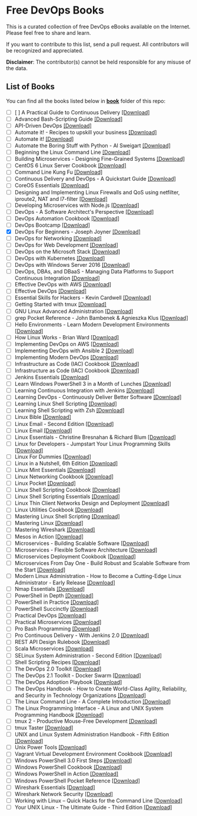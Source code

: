 # Free DevOps Books

This is a curated collection of free DevOps eBooks available on the Internet. Please feel free to share and learn.

If you want to contribute to this list, send a pull request. All contributors will be recognized and appreciated.

**Disclaimer**: The contributor(s) cannot be held responsible for any misuse of the data.

## List of Books

You can find all the books listed below in [**book**](/book) folder of this repo:

* [ ]  [ ] A Practical Guide to Continuous Delivery [[Download]](/book/A%20Practical%20Guide%20to%20Continuous%20Delivery.epub)
* [ ]  Advanced Bash-Scripting Guide [[Download]](/book/Advanced%20Bash-Scripting%20Guide.pdf)
* [ ]  API-Driven DevOps [[Download]](/book/API-Driven%20DevOps.epub)
* [ ]  Automate it! - Recipes to upskill your business [[Download]](/book/Automate%20it%21%20-%20Recipes%20to%20upskill%20your%20business.pdf)
* [ ]  Automate it! [[Download]](/book/Automate%20it%21.pdf)
* [ ]  Automate the Boring Stuff with Python - Al Sweigart [[Download]](/book/Automate%20the%20Boring%20Stuff%20with%20Python%20-%20Al%20Sweigart.epub)
* [ ]  Beginning the Linux Command Line [[Download]](/book/Beginning%20the%20Linux%20Command%20Line.pdf)
* [ ]  Building Microservices - Designing Fine-Grained Systems [[Download]](/book/Building%20Microservices%20-%20Designing%20Fine-Grained%20Systems.pdf)
* [ ]  CentOS 6 Linux Server Cookbook [[Download]](/book/CentOS%206%20Linux%20Server%20Cookbook.pdf)
* [ ]  Command Line Kung Fu [[Download]](/book/Command%20Line%20Kung%20Fu.epub)
* [ ]  Continuous Delivery and DevOps - A Quickstart Guide [[Download]](/book/Continuous%20Delivery%20and%20DevOps%20-%20A%20Quickstart%20Guide.pdf)
* [ ]  CoreOS Essentials [[Download]](/book/CoreOS%20Essentials.pdf)
* [ ]  Designing and Implementing Linux Firewalls and QoS using netfilter, iproute2, NAT and l7-filter [[Download]](/book/Designing%20and%20Implementing%20Linux%20Firewalls%20and%20QoS%20using%20netfilter%2C%20iproute2%2C%20NAT%20and%20l7-filter.pdf)
* [ ]  Developing Microservices with Node.js [[Download]](/book/Developing%20Microservices%20with%20Node.js.pdf)
* [ ]  DevOps - A Software Architect's Perspective [[Download]](/book/DevOps%20-%20A%20Software%20Architect%27s%20Perspective.epub)
* [ ]  DevOps Automation Cookbook [[Download]](/book/DevOps%20Automation%20Cookbook.pdf)
* [ ]  DevOps Bootcamp [[Download]](/book/DevOps%20Bootcamp.pdf)
* [x]  DevOps For Beginners - Joseph Joyner [[Download]](/book/DevOps%20For%20Beginners%20-%20Joseph%20Joyner.epub)
* [ ]  DevOps for Networking [[Download]](/book/DevOps%20for%20Networking.pdf)
* [ ]  DevOps for Web Development [[Download]](/book/DevOps%20for%20Web%20Development.pdf)
* [ ]  DevOps on the Microsoft Stack [[Download]](/book/DevOps%20on%20the%20Microsoft%20Stack.pdf)
* [ ]  DevOps with Kubernetes [[Download]](/book/DevOps%20with%20Kubernetes.azw3)
* [ ]  DevOps with Windows Server 2016 [[Download]](/book/DevOps%20with%20Windows%20Server%202016.pdf)
* [ ]  DevOps, DBAs, and DBaaS - Managing Data Platforms to Support Continuous Integration [[Download]](/book/DevOps%2C%20DBAs%2C%20and%20DBaaS%20-%20Managing%20Data%20Platforms%20to%20Support%20Continuous%20Integration.pdf)
* [ ]  Effective DevOps with AWS [[Download]](/book/Effective%20DevOps%20with%20AWS.azw3)
* [ ]  Effective DevOps [[Download]](/book/Effective%20DevOps.pdf)
* [ ]  Essential Skills for Hackers - Kevin Cardwell [[Download]](/book/Essential%20Skills%20for%20Hackers%20-%20Kevin%20Cardwell.epub)
* [ ]  Getting Started with tmux [[Download]](/book/Getting%20Started%20with%20tmux.pdf)
* [ ]  GNU Linux Advanced Administration [[Download]](/book/GNU%20Linux%20Advanced%20Administration.pdf)
* [ ]  grep Pocket Reference - John Bambenek & Agnieszka Klus [[Download]](/book/grep%20Pocket%20Reference%20-%20John%20Bambenek%20%26%20Agnieszka%20Klus.epub)
* [ ]  Hello Environments - Learn Modern Development Environments [[Download]](/book/Hello%20Environments%20-%20Learn%20Modern%20Development%20Environments.epub)
* [ ]  How Linux Works - Brian Ward [[Download]](/book/How%20Linux%20Works%20-%20Brian%20Ward.epub)
* [ ]  Implementing DevOps on AWS [[Download]](/book/Implementing%20DevOps%20on%20AWS.pdf)
* [ ]  Implementing DevOps with Ansible 2 [[Download]](/book/Implementing%20DevOps%20with%20Ansible%202.epub)
* [ ]  Implementing Modern DevOps [[Download]](/book/Implementing%20Modern%20DevOps.pdf)
* [ ]  Infrastructure as Code (IAC) Cookbook [[Download]](/book/Infrastructure%20as%20Code%20%28IAC%29%20Cookbook.epub)
* [ ]  Infrastructure as Code (IAC) Cookbook [[Download]](/book/Infrastructure%20as%20Code%20%28IAC%29%20Cookbook.pdf)
* [ ]  Jenkins Essentials [[Download]](/book/Jenkins%20Essentials.pdf)
* [ ]  Learn Windows PowerShell 3 in a Month of Lunches [[Download]](/book/Learn%20Windows%20PowerShell%203%20in%20a%20Month%20of%20Lunches.pdf)
* [ ]  Learning Continuous Integration with Jenkins [[Download]](/book/Learning%20Continuous%20Integration%20with%20Jenkins.pdf)
* [ ]  Learning DevOps - Continuously Deliver Better Software [[Download]](/book/Learning%20DevOps%20-%20Continuously%20Deliver%20Better%20Software.pdf)
* [ ]  Learning Linux Shell Scripting [[Download]](/book/Learning%20Linux%20Shell%20Scripting.pdf)
* [ ]  Learning Shell Scripting with Zsh [[Download]](/book/Learning%20Shell%20Scripting%20with%20Zsh.pdf)
* [ ]  Linux Bible [[Download]](/book/Linux%20Bible.pdf)
* [ ]  Linux Email - Second Edition [[Download]](/book/Linux%20Email%20-%20Second%20Edition.pdf)
* [ ]  Linux Email [[Download]](/book/Linux%20Email.pdf)
* [ ]  Linux Essentials - Christine Bresnahan & Richard Blum [[Download]](/book/Linux%20Essentials%20-%20Christine%20Bresnahan%20%26%20Richard%20Blum.epub)
* [ ]  Linux for Developers - Jumpstart Your Linux Programming Skills [[Download]](/book/Linux%20for%20Developers%20-%20Jumpstart%20Your%20Linux%20Programming%20Skills.azw3)
* [ ]  Linux For Dummies [[Download]](/book/Linux%20For%20Dummies.pdf)
* [ ]  Linux in a Nutshell, 6th Edition [[Download]](/book/Linux%20in%20a%20Nutshell%2C%206th%20Edition.pdf)
* [ ]  Linux Mint Essentials [[Download]](/book/Linux%20Mint%20Essentials.pdf)
* [ ]  Linux Networking Cookbook [[Download]](/book/Linux%20Networking%20Cookbook.pdf)
* [ ]  Linux Pocket [[Download]](/book/Linux%20Pocket.pdf)
* [ ]  Linux Shell Scripting Cookbook [[Download]](/book/Linux%20Shell%20Scripting%20Cookbook.pdf)
* [ ]  Linux Shell Scripting Essentials [[Download]](/book/Linux%20Shell%20Scripting%20Essentials.pdf)
* [ ]  Linux Thin Client Networks Design and Deployment [[Download]](/book/Linux%20Thin%20Client%20Networks%20Design%20and%20Deployment.pdf)
* [ ]  Linux Utilities Cookbook [[Download]](/book/Linux%20Utilities%20Cookbook.pdf)
* [ ]  Mastering Linux Shell Scripting [[Download]](/book/Mastering%20Linux%20Shell%20Scripting.pdf)
* [ ]  Mastering Linux [[Download]](/book/Mastering%20Linux.pdf)
* [ ]  Mastering Wireshark [[Download]](/book/Mastering%20Wireshark.pdf)
* [ ]  Mesos in Action [[Download]](/book/Mesos%20in%20Action.pdf)
* [ ]  Microservices - Building Scalable Software [[Download]](/book/Microservices%20-%20Building%20Scalable%20Software.pdf)
* [ ]  Microservices - Flexible Software Architecture [[Download]](/book/Microservices%20-%20Flexible%20Software%20Architecture.pdf)
* [ ]  Microservices Deployment Cookbook [[Download]](/book/Microservices%20Deployment%20Cookbook.pdf)
* [ ]  Microservices From Day One - Build Robust and Scalable Software from the Start [[Download]](/book/Microservices%20From%20Day%20One%20-%20Build%20Robust%20and%20Scalable%20Software%20from%20the%20Start.pdf)
* [ ]  Modern Linux Administration - How to Become a Cutting-Edge Linux Administrator - Early Release [[Download]](/book/Modern%20Linux%20Administration%20-%20How%20to%20Become%20a%20Cutting-Edge%20Linux%20Administrator%20-%20Early%20Release.pdf)
* [ ]  Nmap Essentials [[Download]](/book/Nmap%20Essentials.pdf)
* [ ]  PowerShell in Depth [[Download]](/book/PowerShell%20in%20Depth.pdf)
* [ ]  PowerShell in Practice [[Download]](/book/PowerShell%20in%20Practice.pdf)
* [ ]  PowerShell Succinctly [[Download]](/book/PowerShell%20Succinctly.pdf)
* [ ]  Practical DevOps [[Download]](/book/Practical%20DevOps.pdf)
* [ ]  Practical Microservices [[Download]](/book/Practical%20Microservices.epub)
* [ ]  Pro Bash Programming [[Download]](/book/Pro%20Bash%20Programming.pdf)
* [ ]  Pro Continuous Delivery - With Jenkins 2.0 [[Download]](/book/Pro%20Continuous%20Delivery%20-%20With%20Jenkins%202.0.pdf)
* [ ]  REST API Design Rulebook [[Download]](/book/REST%20API%20Design%20Rulebook.pdf)
* [ ]  Scala Microservices [[Download]](/book/Scala%20Microservices.azw3)
* [ ]  SELinux System Administration - Second Edition [[Download]](/book/SELinux%20System%20Administration%20-%20Second%20Edition.pdf)
* [ ]  Shell Scripting Recipes [[Download]](/book/Shell%20Scripting%20Recipes.pdf)
* [ ]  The DevOps 2.0 Toolkit [[Download]](/book/The%20DevOps%202.0%20Toolkit.pdf)
* [ ]  The DevOps 2.1 Toolkit - Docker Swarm [[Download]](/book/The%20DevOps%202.1%20Toolkit%20-%20Docker%20Swarm.pdf)
* [ ]  The DevOps Adoption Playbook [[Download]](/book/The%20DevOps%20Adoption%20Playbook.pdf)
* [ ]  The DevOps Handbook - How to Create World-Class Agility, Reliability, and Security in Technology Organizations [[Download]](/book/The%20DevOps%20Handbook%20-%20How%20to%20Create%20World-Class%20Agility%2C%20Reliability%2C%20and%20Security%20in%20Technology%20Organizations.epub)
* [ ]  The Linux Command Line - A Complete Introduction [[Download]](/book/The%20Linux%20Command%20Line%20-%20A%20Complete%20Introduction.pdf)
* [ ]  The Linux Programming Interface - A Linux and UNIX System Programming Handbook [[Download]](/book/The%20Linux%20Programming%20Interface%20-%20A%20Linux%20and%20UNIX%20System%20Programming%20Handbook.pdf)
* [ ]  tmux 2 - Productive Mouse-Free Development [[Download]](/book/tmux%202%20-%20Productive%20Mouse-Free%20Development.epub)
* [ ]  tmux Taster [[Download]](/book/tmux%20Taster.pdf)
* [ ]  UNIX and Linux System Administration Handbook - Fifth Edition [[Download]](/book/UNIX%20and%20Linux%20System%20Administration%20Handbook%20-%20Fifth%20Edition.epub)
* [ ]  Unix Power Tools [[Download]](/book/Unix%20Power%20Tools.pdf)
* [ ]  Vagrant Virtual Development Environment Cookbook [[Download]](/book/Vagrant%20Virtual%20Development%20Environment%20Cookbook.pdf)
* [ ]  Windows PowerShell 3.0 First Steps [[Download]](/book/Windows%20PowerShell%203.0%20First%20Steps.pdf)
* [ ]  Windows PowerShell Cookbook [[Download]](/book/Windows%20PowerShell%20Cookbook.pdf)
* [ ]  Windows PowerShell in Action [[Download]](/book/Windows%20PowerShell%20in%20Action.pdf)
* [ ]  Windows PowerShell Pocket Reference [[Download]](/book/Windows%20PowerShell%20Pocket%20Reference.pdf)
* [ ]  Wireshark Essentials [[Download]](/book/Wireshark%20Essentials.pdf)
* [ ]  Wireshark Network Security [[Download]](/book/Wireshark%20Network%20Security.pdf)
* [ ]  Working with Linux – Quick Hacks for the Command Line [[Download]](/book/Working%20with%20Linux%20%E2%80%93%20Quick%20Hacks%20for%20the%20Command%20Line.pdf)
* [ ]  Your UNIX Linux - The Ultimate Guide - Third Edition [[Download]](/book/Your%20UNIX%20Linux%20-%20The%20Ultimate%20Guide%20-%20Third%20Edition.pdf)
